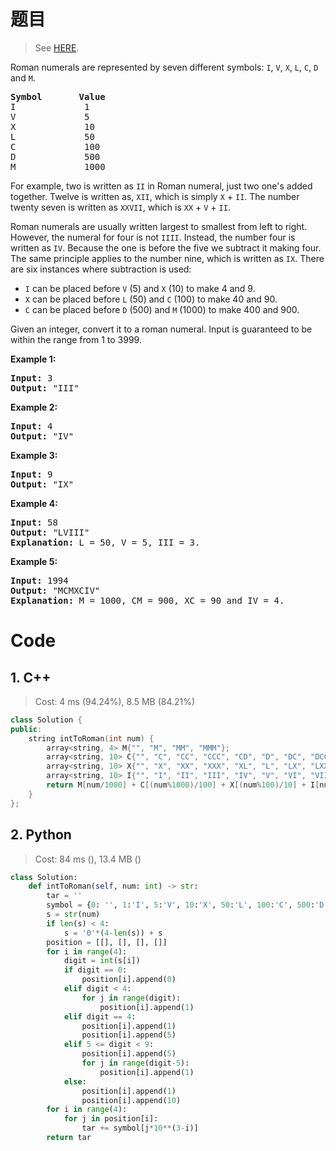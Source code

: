 # 题目

> See [HERE](https://leetcode.com/problems/integer-to-roman/).

<div><p>Roman numerals are represented by seven different symbols:&nbsp;<code>I</code>, <code>V</code>, <code>X</code>, <code>L</code>, <code>C</code>, <code>D</code> and <code>M</code>.</p>

<pre><strong>Symbol</strong>       <strong>Value</strong>
I             1
V             5
X             10
L             50
C             100
D             500
M             1000</pre>

<p>For example,&nbsp;two is written as <code>II</code>&nbsp;in Roman numeral, just two one's added together. Twelve is written as, <code>XII</code>, which is simply <code>X</code> + <code>II</code>. The number twenty seven is written as <code>XXVII</code>, which is <code>XX</code> + <code>V</code> + <code>II</code>.</p>

<p>Roman numerals are usually written largest to smallest from left to right. However, the numeral for four is not <code>IIII</code>. Instead, the number four is written as <code>IV</code>. Because the one is before the five we subtract it making four. The same principle applies to the number nine, which is written as <code>IX</code>. There are six instances where subtraction is used:</p>

<ul>
	<li><code>I</code> can be placed before <code>V</code> (5) and <code>X</code> (10) to make 4 and 9.&nbsp;</li>
	<li><code>X</code> can be placed before <code>L</code> (50) and <code>C</code> (100) to make 40 and 90.&nbsp;</li>
	<li><code>C</code> can be placed before <code>D</code> (500) and <code>M</code> (1000) to make 400 and 900.</li>
</ul>

<p>Given an integer, convert it to a roman numeral. Input is guaranteed to be within the range from 1 to 3999.</p>

<p><strong>Example 1:</strong></p>

<pre><strong>Input:</strong>&nbsp;3
<strong>Output:</strong> "III"</pre>

<p><strong>Example 2:</strong></p>

<pre><strong>Input:</strong>&nbsp;4
<strong>Output:</strong> "IV"</pre>

<p><strong>Example 3:</strong></p>

<pre><strong>Input:</strong>&nbsp;9
<strong>Output:</strong> "IX"</pre>

<p><strong>Example 4:</strong></p>

<pre><strong>Input:</strong>&nbsp;58
<strong>Output:</strong> "LVIII"
<strong>Explanation:</strong> L = 50, V = 5, III = 3.
</pre>

<p><strong>Example 5:</strong></p>

<pre><strong>Input:</strong>&nbsp;1994
<strong>Output:</strong> "MCMXCIV"
<strong>Explanation:</strong> M = 1000, CM = 900, XC = 90 and IV = 4.</pre>
</div>

# Code

## 1. C++

> Cost: 4 ms (94.24%), 8.5 MB (84.21%)

```C++
class Solution {
public:
    string intToRoman(int num) {
        array<string, 4> M{"", "M", "MM", "MMM"};
        array<string, 10> C{"", "C", "CC", "CCC", "CD", "D", "DC", "DCC", "DCCC", "CM"};
        array<string, 10> X{"", "X", "XX", "XXX", "XL", "L", "LX", "LXX", "LXXX", "XC"};
        array<string, 10> I{"", "I", "II", "III", "IV", "V", "VI", "VII", "VIII", "IX"};
        return M[num/1000] + C[(num%1000)/100] + X[(num%100)/10] + I[num%10];
    }
};
```

## 2. Python

> Cost: 84 ms (), 13.4 MB ()

```python
class Solution:
    def intToRoman(self, num: int) -> str:
        tar = ''
        symbol = {0: '', 1:'I', 5:'V', 10:'X', 50:'L', 100:'C', 500:'D', 1000:'M'}
        s = str(num)
        if len(s) < 4:
            s = '0'*(4-len(s)) + s
        position = [[], [], [], []]
        for i in range(4):
            digit = int(s[i])
            if digit == 0:
                position[i].append(0)
            elif digit < 4:
                for j in range(digit):
                    position[i].append(1)
            elif digit == 4:
                position[i].append(1)
                position[i].append(5)
            elif 5 <= digit < 9:
                position[i].append(5)
                for j in range(digit-5):
                    position[i].append(1)
            else:
                position[i].append(1)
                position[i].append(10)
        for i in range(4):
            for j in position[i]:
                tar += symbol[j*10**(3-i)]
        return tar
```
